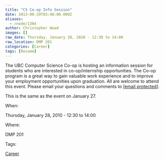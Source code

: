 ```yaml
---
title: "CS Co-op Info Session"
date: 2013-08-29T03:48:00.000Z
aliases:
  - /node/1304
author: Christopher Head
images: []
raw_date: Thursday, January 28, 2010 - 12:30 to 14:00
raw_location: DMP 201
categories: [Career]
tags: [Resume]
---
```


The UBC Computer Science Co-op is hosting an information session for students who are interested in co-op/internship opportunities. The Co-op program is a great way to gain valuable work experience and to improve your employment opportunities upon graduation. All are welcome to attend this event. Please email your questions and comments to [\[email protected\]](/cdn-cgi/l/email-protection#2645554549495666455508534445084547).

This is the same as the event on January 27.

When: 

Thursday, January 28, 2010 - 12:30 to 14:00

Where: 

DMP 201

Tags: 

[Career](/career)
